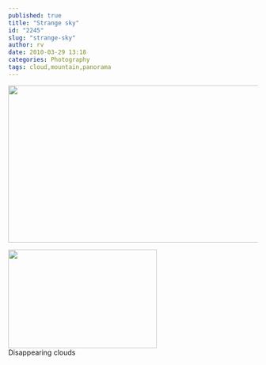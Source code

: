 ```yaml
---
published: true
title: "Strange sky"
id: "2245"
slug: "strange-sky"
author: rv
date: 2010-03-29 13:18
categories: Photography
tags: cloud,mountain,panorama
---
```

<a href="https://s3.amazonaws.com/cfwblog/uploads/2010/03/pano1cut.jpg"><img class="aligncenter size-full wp-image-2247" title="Pano1cutsml" src="https://s3.amazonaws.com/cfwblog/uploads/2010/03/pano1cutsml.jpg" alt="" width="1024" height="318" /></a>

<div class="caption">
<a href="https://s3.amazonaws.com/cfwblog/uploads/2010/03/img_8461.jpg"><img class="size-medium wp-image-2246" title="IMG_8461" src="https://s3.amazonaws.com/cfwblog/uploads/2010/03/img_8461.jpg?w=300" alt="" width="300" height="199" /></a>
<div class="caption-text">Disappearing clouds</div>
</div>
<p style="text-align:center;"></p>